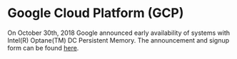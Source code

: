 # Google Cloud Platform \(GCP\)

On October 30th, 2018 Google announced early availability of systems with Intel\(R\) Optane\(TM\) DC Persistent Memory.  The announcement and signup form can be found [here](https://cloud.google.com/blog/topics/partners/available-first-on-google-cloud-intel-optane-dc-persistent-memory).



